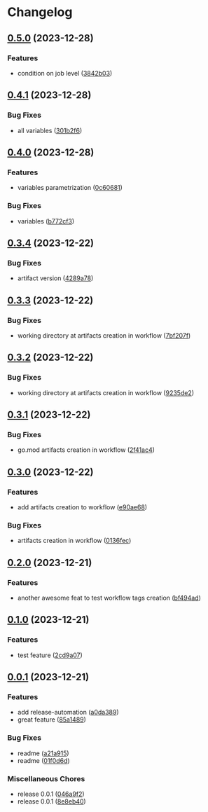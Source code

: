 # Changelog

## [0.5.0](https://github.com/tomaszbarwicki/testing/compare/v0.4.1...v0.5.0) (2023-12-28)


### Features

* condition on job level ([3842b03](https://github.com/tomaszbarwicki/testing/commit/3842b031fbff14638ab6370c3b3de3c79cba13e9))

## [0.4.1](https://github.com/tomaszbarwicki/testing/compare/v0.4.0...v0.4.1) (2023-12-28)


### Bug Fixes

* all variables ([301b2f6](https://github.com/tomaszbarwicki/testing/commit/301b2f6a6b017c00b81b85ca20d161cefb828e07))

## [0.4.0](https://github.com/tomaszbarwicki/testing/compare/v0.3.4...v0.4.0) (2023-12-28)


### Features

* variables parametrization ([0c60681](https://github.com/tomaszbarwicki/testing/commit/0c60681a9e720407d932b5052746dd54af11696f))


### Bug Fixes

* variables ([b772cf3](https://github.com/tomaszbarwicki/testing/commit/b772cf399190fcc186a34b29e8db0fdfffdeaa0e))

## [0.3.4](https://github.com/tomaszbarwicki/testing/compare/v0.3.3...v0.3.4) (2023-12-22)


### Bug Fixes

* artifact version ([4289a78](https://github.com/tomaszbarwicki/testing/commit/4289a78bfd4e5e94ca0f6a3df0ed9ca7ce9967d7))

## [0.3.3](https://github.com/tomaszbarwicki/testing/compare/v0.3.2...v0.3.3) (2023-12-22)


### Bug Fixes

* working directory at artifacts creation in workflow ([7bf207f](https://github.com/tomaszbarwicki/testing/commit/7bf207f013f4fad8b4a63a28ae104932d36705b9))

## [0.3.2](https://github.com/tomaszbarwicki/testing/compare/v0.3.1...v0.3.2) (2023-12-22)


### Bug Fixes

* working directory at artifacts creation in workflow ([9235de2](https://github.com/tomaszbarwicki/testing/commit/9235de2fcf1e5ed87cc6a98e10abfea64f7ab498))

## [0.3.1](https://github.com/tomaszbarwicki/testing/compare/v0.3.0...v0.3.1) (2023-12-22)


### Bug Fixes

* go.mod artifacts creation in workflow ([2f41ac4](https://github.com/tomaszbarwicki/testing/commit/2f41ac4fdc4ad7f05b5eedd6e2fcefdae230cbe0))

## [0.3.0](https://github.com/tomaszbarwicki/testing/compare/v0.2.0...v0.3.0) (2023-12-22)


### Features

* add artifacts creation to workflow ([e90ae68](https://github.com/tomaszbarwicki/testing/commit/e90ae68245deb5d745189c17ff0721f0a47d8999))


### Bug Fixes

* artifacts creation in workflow ([0136fec](https://github.com/tomaszbarwicki/testing/commit/0136feccfba5a8703a6cfc49a1dde525811292c4))

## [0.2.0](https://github.com/tomaszbarwicki/testing/compare/v0.1.0...v0.2.0) (2023-12-21)


### Features

* another awesome feat to test workflow tags creation ([bf494ad](https://github.com/tomaszbarwicki/testing/commit/bf494ad49b975e3ebcb03f250ffedd8c8a31287b))

## [0.1.0](https://github.com/tomaszbarwicki/testing/compare/v0.0.1...v0.1.0) (2023-12-21)


### Features

* test feature ([2cd9a07](https://github.com/tomaszbarwicki/testing/commit/2cd9a07f602a8acd4e03aedf07e273bb166ea334))

## [0.0.1](https://github.com/tomaszbarwicki/testing/compare/v0.0.1...v0.0.1) (2023-12-21)


### Features

* add release-automation ([a0da389](https://github.com/tomaszbarwicki/testing/commit/a0da3897ef047c514f04276949a3388f383a3c6d))
* great feature ([85a1489](https://github.com/tomaszbarwicki/testing/commit/85a148902872380cbb51d27af1c86c6f42924fd2))


### Bug Fixes

* readme ([a21a915](https://github.com/tomaszbarwicki/testing/commit/a21a91561a3ec1e5f7527b7e8817e7d4528f1288))
* readme ([01f0d6d](https://github.com/tomaszbarwicki/testing/commit/01f0d6dc4f13d98185f3ebfa1c9e75e10218cf61))


### Miscellaneous Chores

* release 0.0.1 ([046a9f2](https://github.com/tomaszbarwicki/testing/commit/046a9f232939c2fcff1e06dcb352cdd1c622290a))
* release 0.0.1 ([8e8eb40](https://github.com/tomaszbarwicki/testing/commit/8e8eb401f2489671ebcda3ce47f585ee9e42491a))
